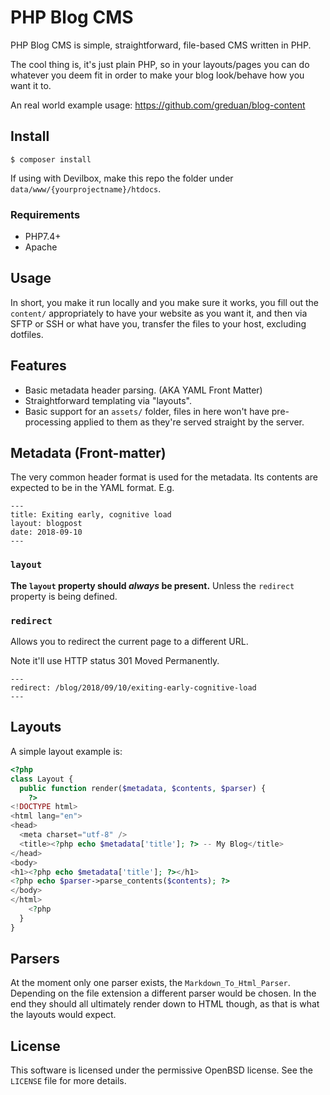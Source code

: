 # PHP Blog CMS

PHP Blog CMS is simple, straightforward, file-based CMS written in PHP.

The cool thing is, it's just plain PHP, so in your layouts/pages you can do
whatever you deem fit in order to make your blog look/behave how you want it to.

An real world example usage: https://github.com/greduan/blog-content

## Install

```shell
$ composer install
```

If using with Devilbox, make this repo the folder under
`data/www/{yourprojectname}/htdocs`.

### Requirements

- PHP7.4+
- Apache

## Usage

In short, you make it run locally and you make sure it works, you fill out the
`content/` appropriately to have your website as you want it, and then via SFTP
or SSH or what have you, transfer the files to your host, excluding dotfiles.

## Features

- Basic metadata header parsing.  (AKA YAML Front Matter)
- Straightforward templating via "layouts".
- Basic support for an `assets/` folder, files in here won't have
  pre-processing applied to them as they're served straight by the server.

## Metadata (Front-matter)

The very common header format is used for the metadata.  Its contents are
expected to be in the YAML format.  E.g.

```
---
title: Exiting early, cognitive load
layout: blogpost
date: 2018-09-10
---
```

### `layout`

**The `layout` property should _always_ be present.**  Unless the `redirect`
property is being defined.

### `redirect`

Allows you to redirect the current page to a different URL.

Note it'll use HTTP status 301 Moved Permanently.

```
---
redirect: /blog/2018/09/10/exiting-early-cognitive-load
---
```

## Layouts

A simple layout example is:

```php
<?php
class Layout {
  public function render($metadata, $contents, $parser) {
    ?>
<!DOCTYPE html>
<html lang="en">
<head>
  <meta charset="utf-8" />
  <title><?php echo $metadata['title']; ?> -- My Blog</title>
</head>
<body>
<h1><?php echo $metadata['title']; ?></h1>
<?php echo $parser->parse_contents($contents); ?>
</body>
</html>
    <?php
  }
}
```

## Parsers

At the moment only one parser exists, the `Markdown_To_Html_Parser`.  Depending
on the file extension a different parser would be chosen.  In the end they
should all ultimately render down to HTML though, as that is what the layouts
would expect.

## License

This software is licensed under the permissive OpenBSD license.  See the
`LICENSE` file for more details.
